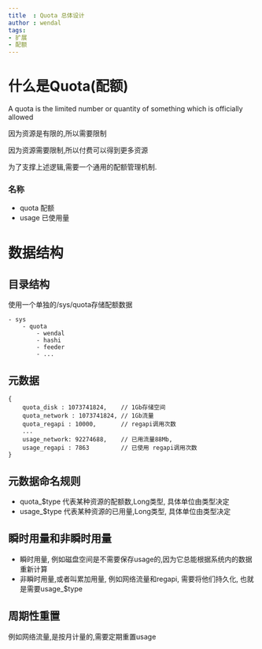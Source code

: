 ```yaml
---
title  : Quota 总体设计
author : wendal
tags:
- 扩展
- 配额
---
```



# 什么是Quota(配额)

A quota is the limited number or quantity of something which is officially allowed

因为资源是有限的,所以需要限制

因为资源需要限制,所以付费可以得到更多资源

为了支撑上述逻辑,需要一个通用的配额管理机制.

### 名称

* quota 配额
* usage 已使用量

# 数据结构

## 目录结构

使用一个单独的/sys/quota存储配额数据

```
- sys
	- quota
		- wendal
		- hashi
		- feeder
		- ...
```

## 元数据

```
{
	quota_disk : 1073741824,    // 1Gb存储空间
	quota_network : 1073741824, // 1Gb流量
	quota_regapi : 10000,       // regapi调用次数
	...
	usage_network: 92274688,    // 已用流量88Mb,
	usage_regapi : 7863         // 已使用 regapi调用次数
}
```

## 元数据命名规则

* quota_$type 代表某种资源的配额数,Long类型, 具体单位由类型决定
* usage_$type 代表某种资源的已用量,Long类型, 具体单位由类型决定

## 瞬时用量和非瞬时用量

* 瞬时用量, 例如磁盘空间是不需要保存usage的,因为它总能根据系统内的数据重新计算
* 非瞬时用量,或者叫累加用量, 例如网络流量和regapi, 需要将他们持久化, 也就是需要usage_$type

## 周期性重置

例如网络流量,是按月计量的,需要定期重置usage